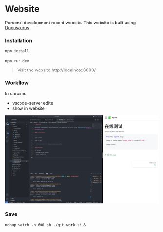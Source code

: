 # Website

Personal development record website. This website is built using [Docusaurus](https://docusaurus.io/)

### Installation

```shell
npm install 

npm run dev
```
> Visit the website http://localhost:3000/

### Workflow

In chrome:
- vscode-server edite
- show in website


![alt text](workflow.png)

### Save

```shell
nohup watch -n 600 sh ./git_work.sh &
```